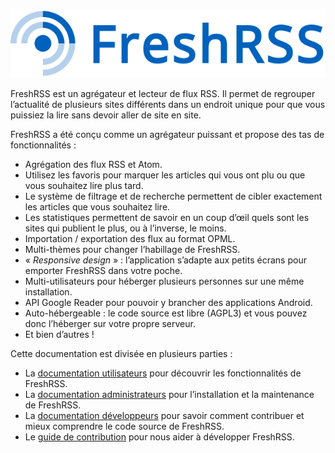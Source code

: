 ![Logo de FreshRSS](img/logo_freshrss.png)

FreshRSS est un agrégateur et lecteur de flux RSS. Il permet de regrouper l’actualité de plusieurs sites différents dans un endroit unique pour que vous puissiez la lire sans devoir aller de site en site.

FreshRSS a été conçu comme un agrégateur puissant et propose des tas de fonctionnalités :

- Agrégation des flux RSS et Atom.
- Utilisez les favoris pour marquer les articles qui vous ont plu ou que vous souhaitez lire plus tard.
- Le système de filtrage et de recherche permettent de cibler exactement les articles que vous souhaitez lire.
- Les statistiques permettent de savoir en un coup d’œil quels sont les sites qui publient le plus, ou à l’inverse, le moins.
- Importation / exportation des flux au format OPML.
- Multi-thèmes pour changer l’habillage de FreshRSS.
- « *Responsive design* » : l’application s’adapte aux petits écrans pour emporter FreshRSS dans votre poche.
- Multi-utilisateurs pour héberger plusieurs personnes sur une même installation.
- API Google Reader pour pouvoir y brancher des applications Android.
- Auto-hébergeable : le code source est libre (AGPL3) et vous pouvez donc l’héberger sur votre propre serveur.
- Et bien d’autres !

Cette documentation est divisée en plusieurs parties :

* La [documentation utilisateurs](./users/02_First_steps.md) pour découvrir les fonctionnalités de FreshRSS.
* La [documentation administrateurs](./users/01_Installation.md) pour l’installation et la maintenance de FreshRSS.
* La [documentation développeurs](./developers/01_First_steps.md) pour savoir comment contribuer et mieux comprendre le code source de FreshRSS.
* Le [guide de contribution](./contributing.md) pour nous aider à développer FreshRSS.

